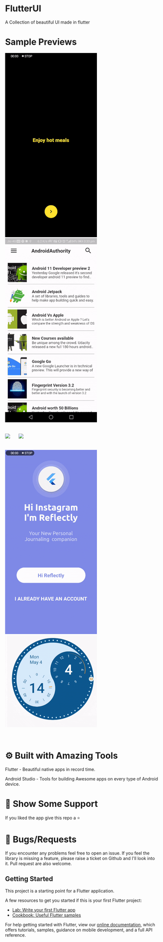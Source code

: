 # FlutterUI
A Collection of beautiful UI made in flutter


# Sample Previews

![](/Previews/food.gif)&nbsp;&nbsp;&nbsp;&nbsp;&nbsp;&nbsp;  ![](/Previews/sidebar.gif)<br /><br /><br />
![](/Previews/planet.gif)&nbsp;&nbsp;&nbsp;&nbsp;&nbsp;&nbsp;  ![](/Previews/topbar.gif)<br /><br /><br />
![](/Previews/login.gif)&nbsp;&nbsp;&nbsp;&nbsp;&nbsp;&nbsp;  ![](/Previews/clock.gif)<br /><br /><br />


# ⚙️ Built with Amazing Tools
Flutter - Beautiful native apps in record time.

Android Studio - Tools for building Awesome apps on every type of Android device.
# 🤝 Show Some Support
If you liked the app give this repo a ⭐️

# 🐞 Bugs/Requests
If you encounter any problems feel free to open an issue. If you feel the library is missing a feature, please raise a ticket on Github and I'll look into it. Pull request are also welcome.

## Getting Started

This project is a starting point for a Flutter application.

A few resources to get you started if this is your first Flutter project:

- [Lab: Write your first Flutter app](https://flutter.dev/docs/get-started/codelab)
- [Cookbook: Useful Flutter samples](https://flutter.dev/docs/cookbook)

For help getting started with Flutter, view our
[online documentation](https://flutter.dev/docs), which offers tutorials,
samples, guidance on mobile development, and a full API reference.

